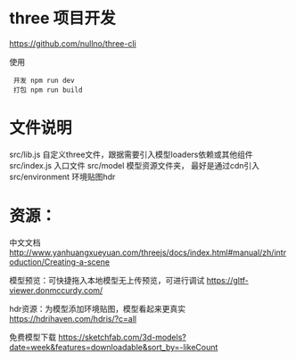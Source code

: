 # three 项目开发
https://github.com/nullno/three-cli

使用

```
 开发 npm run dev
 打包 npm run build 

```

# 文件说明
src/lib.js 自定义three文件，跟据需要引入模型loaders依赖或其他组件
src/index.js 入口文件
src/model 模型资源文件夹， 最好是通过cdn引入
src/environment 环境贴图hdr

# 资源：

中文文档
http://www.yanhuangxueyuan.com/threejs/docs/index.html#manual/zh/introduction/Creating-a-scene

模型预览：可快捷拖入本地模型无上传预览，可进行调试
https://gltf-viewer.donmccurdy.com/

hdr资源：为模型添加环境贴图，模型看起来更真实 
https://hdrihaven.com/hdris/?c=all

免费模型下载
https://sketchfab.com/3d-models?date=week&features=downloadable&sort_by=-likeCount

